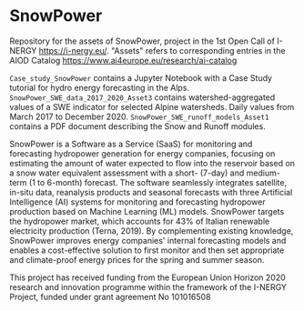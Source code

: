 # SnowPower

Repository for the assets of SnowPower, project in the 1st Open Call of I-NERGY https://i-nergy.eu/.
"Assets" refers to corresponding entries in the AIOD Catalog https://www.ai4europe.eu/research/ai-catalog

`Case_study_SnowPower` contains a Jupyter Notebook with a Case Study tutorial for hydro energy forecasting in the Alps.
`SnowPower_SWE_data_2017_2020_Asset3` contains watershed-aggregated values of a SWE indicator for selected Alpine watersheds. Daily values from March 2017 to December 2020.
`SnowPower_SWE_runoff_models_Asset1` contains a PDF document describing the Snow and Runoff modules.

SnowPower is a Software as a Service (SaaS) for monitoring and forecasting hydropower generation for energy companies, focusing on estimating the amount of water expected to flow into the reservoir based on a snow water equivalent assessment with a short- (7-day) and medium-term (1 to 6-month) forecast. The software seamlessly integrates satellite, in-situ data, reanalysis products and seasonal forecasts with three Artificial Intelligence (AI) systems for monitoring and forecasting hydropower production based on Machine Learning (ML) models. SnowPower targets the hydropower market, which accounts for 43% of Italian renewable electricity production (Terna, 2019). By complementing existing knowledge, SnowPower improves energy companies' internal forecasting models and enables a cost-effective solution to first monitor and then set appropriate and climate-proof energy prices for the spring and summer season.



This project has received funding from the European Union Horizon 2020 research and innovation programme within the framework of the I-NERGY Project, funded under grant agreement No 101016508
